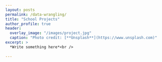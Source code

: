 ```yaml
---
layout: posts
permalink: /data-wrangling/
title: "School Projects"
author_profile: true
header:
  overlay_image: "/images/project.jpg"
  caption: "Photo credit: [**Unsplash**](https://www.unsplash.com)"
excerpt: >
  *Write something here*<br />
  
---
```




